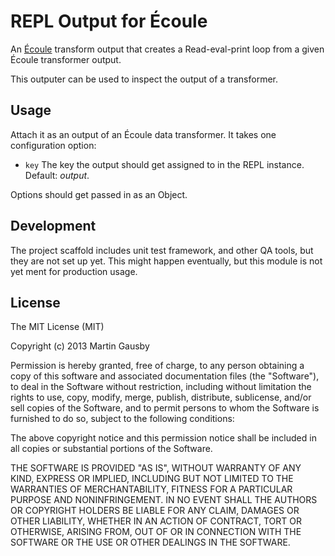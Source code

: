 REPL Output for Écoule
======================
An [Écoule][ecoule-core] transform output that creates a Read-eval-print loop from a given Écoule transformer output.

[ecoule-core]: https://github.com/gausby/ecoule

This outputer can be used to inspect the output of a transformer.


## Usage
Attach it as an output of an Écoule data transformer. It takes one configuration option:

  * `key` The key the output should get assigned to in the REPL instance. Default: *output*.

Options should get passed in as an Object.


## Development
The project scaffold includes unit test framework, and other QA tools, but they are not set up yet. This might happen eventually, but this module is not yet ment for production usage.


## License
The MIT License (MIT)

Copyright (c) 2013 Martin Gausby

Permission is hereby granted, free of charge, to any person obtaining a copy of this software and associated documentation files (the "Software"), to deal in the Software without restriction, including without limitation the rights to use, copy, modify, merge, publish, distribute, sublicense, and/or sell copies of the Software, and to permit persons to whom the Software is furnished to do so, subject to the following conditions:

The above copyright notice and this permission notice shall be included in all copies or substantial portions of the Software.

THE SOFTWARE IS PROVIDED "AS IS", WITHOUT WARRANTY OF ANY KIND, EXPRESS OR IMPLIED, INCLUDING BUT NOT LIMITED TO THE WARRANTIES OF MERCHANTABILITY, FITNESS FOR A PARTICULAR PURPOSE AND NONINFRINGEMENT. IN NO EVENT SHALL THE AUTHORS OR COPYRIGHT HOLDERS BE LIABLE FOR ANY CLAIM, DAMAGES OR OTHER LIABILITY, WHETHER IN AN ACTION OF CONTRACT, TORT OR OTHERWISE, ARISING FROM, OUT OF OR IN CONNECTION WITH THE SOFTWARE OR THE USE OR OTHER DEALINGS IN THE SOFTWARE.
